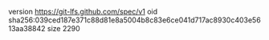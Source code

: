 version https://git-lfs.github.com/spec/v1
oid sha256:039ced187e371c88d81e8a5004b8c83e6ce041d717ac8930c403e5613aa38842
size 2290
